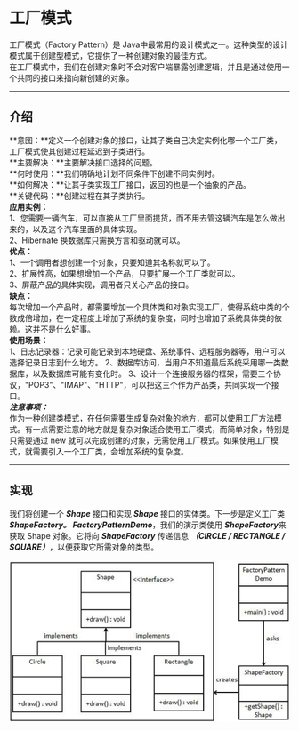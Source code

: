 # 工厂模式
工厂模式（Factory Pattern）是 Java中最常用的设计模式之一。这种类型的设计模式属于创建型模式，它提供了一种创建对象的最佳方式。     
在工厂模式中，我们在创建对象时不会对客户端暴露创建逻辑，并且是通过使用一个共同的接口来指向新创建的对象。

---
## 介绍   
**意图：**定义一个创建对象的接口，让其子类自己决定实例化哪一个工厂类，工厂模式使其创建过程延迟到子类进行。    
**主要解决：**主要解决接口选择的问题。     
**何时使用：**我们明确地计划不同条件下创建不同实例时。     
**如何解决：**让其子类实现工厂接口，返回的也是一个抽象的产品。     
**关键代码：**创建过程在其子类执行。    
**应用实例：**     
1、您需要一辆汽车，可以直接从工厂里面提货，而不用去管这辆汽车是怎么做出来的，以及这个汽车里面的具体实现。    
2、Hibernate 换数据库只需换方言和驱动就可以。        
**优点：**     
1、一个调用者想创建一个对象，只要知道其名称就可以了。       
2、扩展性高，如果想增加一个产品，只要扩展一个工厂类就可以。      
3、屏蔽产品的具体实现，调用者只关心产品的接口。    
**缺点：**    
每次增加一个产品时，都需要增加一个具体类和对象实现工厂，使得系统中类的个数成倍增加，在一定程度上增加了系统的复杂度，同时也增加了系统具体类的依赖。这并不是什么好事。        
**使用场景：**                
1、日志记录器：记录可能记录到本地硬盘、系统事件、远程服务器等，用户可以选择记录日志到什么地方。        2、数据库访问，当用户不知道最后系统采用哪一类数据库，以及数据库可能有变化时。              3、设计一个连接服务器的框架，需要三个协议，"POP3"、"IMAP"、"HTTP"，可以把这三个作为产品类，共同实现一个接口。             
***注意事项：***         
作为一种创建类模式，在任何需要生成复杂对象的地方，都可以使用工厂方法模式。有一点需要注意的地方就是复杂对象适合使用工厂模式，而简单对象，特别是只需要通过 new 就可以完成创建的对象，无需使用工厂模式。如果使用工厂模式，就需要引入一个工厂类，会增加系统的复杂度。        

---
## 实现
我们将创建一个 ***Shape*** 接口和实现 ***Shape*** 接口的实体类。下一步是定义工厂类 ***ShapeFactory。
FactoryPatternDemo***，我们的演示类使用 ***ShapeFactory***来获取 Shape 对象。它将向 ***ShapeFactory*** 传递信息 ***（CIRCLE / RECTANGLE / SQUARE）***，以便获取它所需对象的类型。

![工厂模式](https://github.com/d470969047h/learn/blob/master/learn-designPattern/src/main/java/com/daihui/factory/resources/factory_pattern_uml_diagram.jpg)
            
